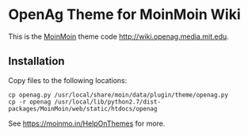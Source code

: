 # OpenAg Theme for MoinMoin Wiki

This is the [MoinMoin](http://moinmo.in) theme code http://wiki.openag.media.mit.edu.

## Installation

Copy files to the following locations:

```
cp openag.py /usr/local/share/moin/data/plugin/theme/openag.py
cp -r openag /usr/local/lib/python2.7/dist-packages/MoinMoin/web/static/htdocs/openag
```

See https://moinmo.in/HelpOnThemes for more.